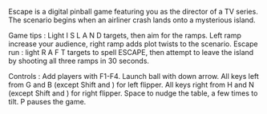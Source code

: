 Escape is a digital pinball game featuring you as the director of a TV series. The scenario begins when an airliner crash lands onto a mysterious island.

Game tips :
Light  I S L A N D  targets, then aim for the ramps.
Left ramp increase your audience, right ramp adds plot twists to the scenario.
Escape run : light  R A F T  targets to spell ESCAPE, then attempt to leave the island by shooting all three ramps in 30 seconds.

Controls : 
Add players with F1-F4. Launch ball with down arrow.
All keys left from G and B (except Shift and \) for left flipper.
All keys right from H and N (except Shift and \) for right flipper.
Space to nudge the table, a few times to tilt.
P pauses the game.